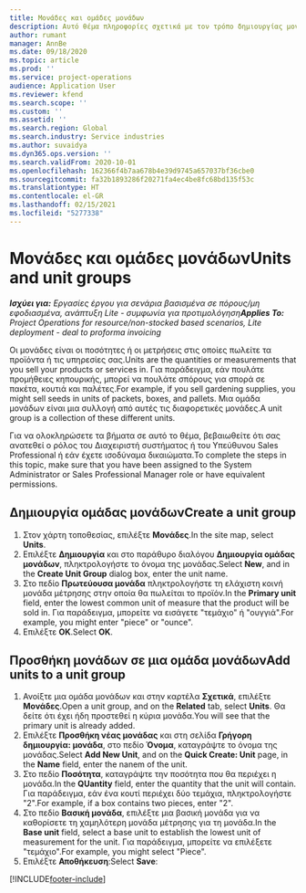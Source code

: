 ```yaml
---
title: Μονάδες και ομάδες μονάδων
description: Αυτό θέμα πληροφορίες σχετικά με τον τρόπο δημιουργίας μονάδων και ομάδων μονάδων στο Dynamics 365 Project Operations.
author: rumant
manager: AnnBe
ms.date: 09/18/2020
ms.topic: article
ms.prod: ''
ms.service: project-operations
audience: Application User
ms.reviewer: kfend
ms.search.scope: ''
ms.custom: ''
ms.assetid: ''
ms.search.region: Global
ms.search.industry: Service industries
ms.author: suvaidya
ms.dyn365.ops.version: ''
ms.search.validFrom: 2020-10-01
ms.openlocfilehash: 162366f4b7aa678b4e39d9745a657037bf36cbe0
ms.sourcegitcommit: fa32b1893286f20271fa4ec4be8fc68bd135f53c
ms.translationtype: HT
ms.contentlocale: el-GR
ms.lasthandoff: 02/15/2021
ms.locfileid: "5277338"
---
```

# <a name="units-and-unit-groups"></a><span data-ttu-id="9ace7-103">Μονάδες και ομάδες μονάδων</span><span class="sxs-lookup"><span data-stu-id="9ace7-103">Units and unit groups</span></span>

<span data-ttu-id="9ace7-104">_**Ισχύει για:** Εργασίες έργου για σενάρια βασισμένα σε πόρους/μη εφοδιασμένα, ανάπτυξη Lite - συμφωνία για προτιμολόγηση_</span><span class="sxs-lookup"><span data-stu-id="9ace7-104">_**Applies To:** Project Operations for resource/non-stocked based scenarios, Lite deployment - deal to proforma invoicing_</span></span>

<span data-ttu-id="9ace7-105">Οι μονάδες είναι οι ποσότητες ή οι μετρήσεις στις οποίες πωλείτε τα προϊόντα ή τις υπηρεσίες σας.</span><span class="sxs-lookup"><span data-stu-id="9ace7-105">Units are the quantities or measurements that you sell your products or services in.</span></span> <span data-ttu-id="9ace7-106">Για παράδειγμα, εάν πουλάτε προμήθειες κηπουρικής, μπορεί να πουλάτε σπόρους για σπορά σε πακέτα, κουτιά και παλέτες.</span><span class="sxs-lookup"><span data-stu-id="9ace7-106">For example, if you sell gardening supplies, you might sell seeds in units of packets, boxes, and pallets.</span></span> <span data-ttu-id="9ace7-107">Μια ομάδα μονάδων είναι μια συλλογή από αυτές τις διαφορετικές μονάδες.</span><span class="sxs-lookup"><span data-stu-id="9ace7-107">A unit group is a collection of these different units.</span></span>

<span data-ttu-id="9ace7-108">Για να ολοκληρώσετε τα βήματα σε αυτό το θέμα, βεβαιωθείτε ότι σας ανατεθεί ο ρόλος του Διαχειριστή συστήματος ή του Υπεύθυνου Sales Professional ή εάν έχετε ισοδύναμα δικαιώματα.</span><span class="sxs-lookup"><span data-stu-id="9ace7-108">To complete the steps in this topic, make sure that you have been assigned to the System Administrator or Sales Professional Manager role or have equivalent permissions.</span></span>

## <a name="create-a-unit-group"></a><span data-ttu-id="9ace7-109">Δημιουργία ομάδας μονάδων</span><span class="sxs-lookup"><span data-stu-id="9ace7-109">Create a unit group</span></span>

1. <span data-ttu-id="9ace7-110">Στον χάρτη τοποθεσίας, επιλέξτε **Μονάδες**.</span><span class="sxs-lookup"><span data-stu-id="9ace7-110">In the site map, select **Units**.</span></span>
2. <span data-ttu-id="9ace7-111">Επιλέξτε **Δημιουργία** και στο παράθυρο διαλόγου **Δημιουργία ομάδας μονάδων**, πληκτρολογήστε το όνομα της μονάδας.</span><span class="sxs-lookup"><span data-stu-id="9ace7-111">Select **New**, and in the **Create Unit Group** dialog box, enter the unit name.</span></span>
3. <span data-ttu-id="9ace7-112">Στο πεδίο **Πρωτεύουσα μονάδα** πληκτρολογήστε τη ελάχιστη κοινή μονάδα μέτρησης στην οποία θα πωλείται το προϊόν.</span><span class="sxs-lookup"><span data-stu-id="9ace7-112">In the **Primary unit** field, enter the lowest common unit of measure that the product will be sold in.</span></span> <span data-ttu-id="9ace7-113">Για παράδειγμα, μπορείτε να εισάγετε "τεμάχιο" ή "ουγγιά".</span><span class="sxs-lookup"><span data-stu-id="9ace7-113">For example, you might enter "piece" or "ounce".</span></span>
4. <span data-ttu-id="9ace7-114">Επιλέξτε **OK**.</span><span class="sxs-lookup"><span data-stu-id="9ace7-114">Select **OK**.</span></span>

## <a name="add-units-to-a-unit-group"></a><span data-ttu-id="9ace7-115">Προσθήκη μονάδων σε μια ομάδα μονάδων</span><span class="sxs-lookup"><span data-stu-id="9ace7-115">Add units to a unit group</span></span>

1. <span data-ttu-id="9ace7-116">Ανοίξτε μια ομάδα μονάδων και στην καρτέλα **Σχετικά**, επιλέξτε **Μονάδες**.</span><span class="sxs-lookup"><span data-stu-id="9ace7-116">Open a unit group, and on the **Related** tab, select **Units**.</span></span> <span data-ttu-id="9ace7-117">Θα δείτε ότι έχει ήδη προστεθεί η κύρια μονάδα.</span><span class="sxs-lookup"><span data-stu-id="9ace7-117">You will see that the primary unit is already added.</span></span>
2. <span data-ttu-id="9ace7-118">Επιλέξτε **Προσθήκη νέας μονάδας** και στη σελίδα **Γρήγορη δημιουργία: μονάδα**, στο πεδίο **Όνομα**, καταγράψτε το όνομα της μονάδας.</span><span class="sxs-lookup"><span data-stu-id="9ace7-118">Select **Add New Unit**, and on the **Quick Create: Unit** page, in the **Name** field, enter the nanem of the unit.</span></span>
3. <span data-ttu-id="9ace7-119">Στο πεδίο **Ποσότητα**, καταγράψτε την ποσότητα που θα περιέχει η μονάδα.</span><span class="sxs-lookup"><span data-stu-id="9ace7-119">In the **QUantity** field, enter the quantity that the unit will contain.</span></span> <span data-ttu-id="9ace7-120">Για παράδειγμα, εάν ένα κουτί περιέχει δύο τεμάχια, πληκτρολογήστε "2".</span><span class="sxs-lookup"><span data-stu-id="9ace7-120">For example, if a box contains two pieces, enter "2".</span></span> 
4. <span data-ttu-id="9ace7-121">Στο πεδίο **Βασική μονάδα**, επιλέξτε μια βασική μονάδα για να καθορίσετε τη χαμηλότερη μονάδα μέτρησης για τη μονάδα.</span><span class="sxs-lookup"><span data-stu-id="9ace7-121">In the **Base unit** field, select a base unit to establish the lowest unit of measurement for the unit.</span></span> <span data-ttu-id="9ace7-122">Για παράδειγμα, μπορείτε να επιλέξετε "τεμάχιο".</span><span class="sxs-lookup"><span data-stu-id="9ace7-122">For example, you might select "Piece".</span></span>
5. <span data-ttu-id="9ace7-123">Επιλέξτε **Αποθήκευση**:</span><span class="sxs-lookup"><span data-stu-id="9ace7-123">Select **Save**:</span></span>


[!INCLUDE[footer-include](../includes/footer-banner.md)]